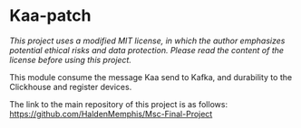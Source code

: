 # Kaa-patch
*This project uses a modified MIT license, in which the author emphasizes potential ethical risks and data protection. Please read the content of the license before using this project.*

This module consume the message Kaa send to Kafka, and durability to the Clickhouse and register devices.

The link to the main repository of this project is as follows:
https://github.com/HaldenMemphis/Msc-Final-Project